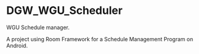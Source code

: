 # DGW_WGU_Scheduler
WGU Schedule manager.

A project using Room Framework for a Schedule Management Program on Android.
